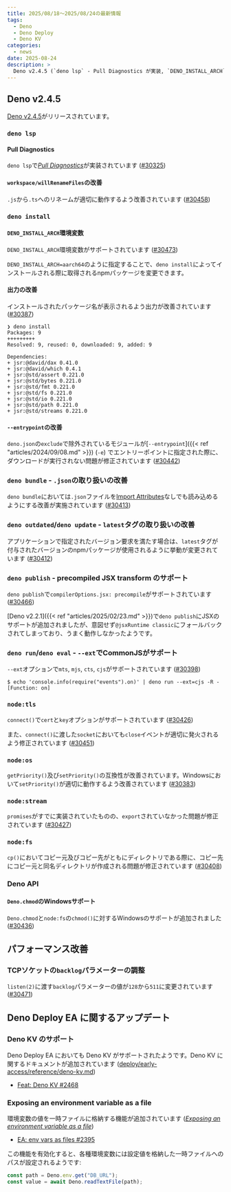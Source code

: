```yaml
---
title: 2025/08/18〜2025/08/24の最新情報
tags:
  - Deno
  - Deno Deploy
  - Deno KV
categories:
  - news
date: 2025-08-24
description: >
  Deno v2.4.5 (`deno lsp` - Pull Diagnostics が実装, `DENO_INSTALL_ARCH`環境変数が追加, `deno install`の出力が改善, `deno publish` - precompiled JSX transform のサポート, `Deno.chmod`のWindowsサポート, TCPソケットの`backlog`パラメーターの調整, など), Deno Deploy EA に関するアップデート (Deno KV のサポート, Exposing an environment variable as a file)
---
```


## Deno v2.4.5

[Deno v2.4.5](https://github.com/denoland/deno/releases/tag/v2.4.5)がリリースされています。

### `deno lsp`

#### Pull Diagnostics

`deno lsp`で[_Pull Diagnostics_](https://github.com/microsoft/language-server-protocol/blob/761db1819a068c0a3390c7f97ad38dc2455f8f43/_specifications/lsp/3.17/language/pullDiagnostics.md)が実装されています ([#30325](https://github.com/denoland/deno/pull/30325))

#### `workspace/willRenameFiles`の改善

`.js`から`.ts`へのリネームが適切に動作するよう改善されています ([#30458](https://github.com/denoland/deno/pull/30458))

### `deno install`

#### `DENO_INSTALL_ARCH`環境変数

`DENO_INSTALL_ARCH`環境変数がサポートされています ([#30473](https://github.com/denoland/deno/pull/30473))

`DENO_INSTALL_ARCH=aarch64`のように指定することで、`deno install`によってインストールされる際に取得されるnpmパッケージを変更できます。

#### 出力の改善

インストールされたパッケージ名が表示されるよう出力が改善されています ([#30387](https://github.com/denoland/deno/pull/30387))

```shell
❯ deno install
Packages: 9
+++++++++
Resolved: 9, reused: 0, downloaded: 9, added: 9

Dependencies:
+ jsr:@david/dax 0.41.0
+ jsr:@david/which 0.4.1
+ jsr:@std/assert 0.221.0
+ jsr:@std/bytes 0.221.0
+ jsr:@std/fmt 0.221.0
+ jsr:@std/fs 0.221.0
+ jsr:@std/io 0.221.0
+ jsr:@std/path 0.221.0
+ jsr:@std/streams 0.221.0
```

#### `--entrypoint`の改善

`deno.json`の`exclude`で除外されているモジュールが[`--entrypoint`]({{< ref "articles/2024/09/08.md" >}}) (`-e`) でエントリーポイントに指定された際に、ダウンロードが実行されない問題が修正されています ([#30442](https://github.com/denoland/deno/pull/30442))

### `deno bundle` - `.json`の取り扱いの改善

`deno bundle`においては`.json`ファイルを[Import Attributes](https://github.com/tc39/proposal-import-attributes)なしでも読み込めるようにする改善が実施されています ([#30413](https://github.com/denoland/deno/pull/30413))

### `deno outdated`/`deno update` - `latest`タグの取り扱いの改善

アプリケーションで指定されたバージョン要求を満たす場合は、`latest`タグが付与されたバージョンのnpmパッケージが使用されるように挙動が変更されています ([#30412](https://github.com/denoland/deno/pull/30412))

### `deno publish` - precompiled JSX transform のサポート

`deno publish`で`compilerOptions.jsx: precompile`がサポートされています ([#30466](https://github.com/denoland/deno/pull/30466))

[Deno v2.2.1]({{< ref "articles/2025/02/23.md" >}})で`deno publish`にJSXのサポートが追加されましたが、意図せず`@jsxRuntime classic`にフォールバックされてしまっており、うまく動作しなかったようです。

### `deno run`/`deno eval` - `--ext`でCommonJSがサポート

`--ext`オプションで`mts`, `mjs`, `cts`, `cjs`がサポートされています ([#30398](https://github.com/denoland/deno/pull/30398))

```shell
$ echo 'console.info(require("events").on)' | deno run --ext=cjs -R -
[Function: on]
```

### `node:tls`

`connect()`で`cert`と`key`オプションがサポートされています ([#30426](https://github.com/denoland/deno/pull/30426))

また、`connect()`に渡した`socket`においても`close`イベントが適切に発火されるよう修正されています ([#30451](https://github.com/denoland/deno/pull/30451))

### `node:os`

`getPriority()`及び`setPriority()`の互換性が改善されています。Windowsにおいて`setPriority()`が適切に動作するよう改善されています ([#30383](https://github.com/denoland/deno/pull/30383))

### `node:stream`

`promises`がすでに実装されていたものの、`export`されていなかった問題が修正されています ([#30427](https://github.com/denoland/deno/pull/30427))

### `node:fs`

`cp()`においてコピー元及びコピー先がともにディレクトリである際に、コピー先にコピー元と同名ディレクトリが作成される問題が修正されています ([#30408](https://github.com/denoland/deno/pull/30408))

### Deno API

#### `Deno.chmod`のWindowsサポート

`Deno.chmod`と`node:fs`の`chmod()`に対するWindowsのサポートが追加されました ([#30436](https://github.com/denoland/deno/pull/30436))

## パフォーマンス改善

### TCPソケットの`backlog`パラメーターの調整

`listen(2)`に渡す`backlog`パラメーターの値が`128`から`511`に変更されています ([#30471](https://github.com/denoland/deno/pull/30471))

## Deno Deploy EA に関するアップデート

### Deno KV のサポート

Deno Deploy EA においても Deno KV がサポートされたようです。Deno KV に関するドキュメントが追加されています ([deploy/early-access/reference/deno-kv.md](https://github.com/denoland/docs/blob/67af217cd3f40cbeda483aee339592b57e9c8d27/deploy/early-access/reference/deno-kv.md))

- [Feat: Deno KV #2468](https://github.com/denoland/docs/pull/2468)

### Exposing an environment variable as a file

環境変数の値を一時ファイルに格納する機能が追加されています ([_Exposing an environment variable as a file_](https://github.com/denoland/docs/blob/86de771ada6e82dcd8b2f3f30421bf32ac3c01d0/deploy/early-access/reference/env-vars-and-contexts.md#exposing-an-environment-variable-as-a-file))
 
- [EA: env vars as files #2395](https://github.com/denoland/docs/pull/2395)

この機能を有効化すると、各種環境変数には設定値を格納した一時ファイルへのパスが設定されるようです:

```javascript
const path = Deno.env.get("DB_URL");
const value = await Deno.readTextFile(path);
```
